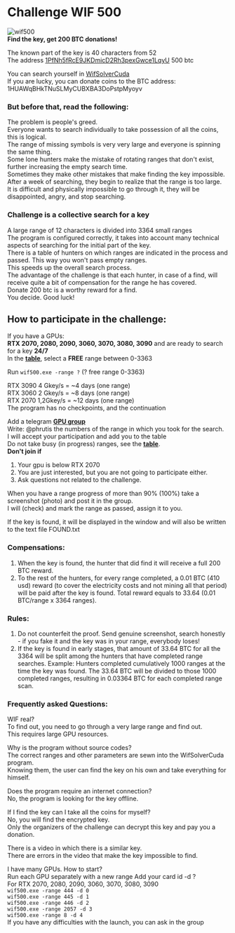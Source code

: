 # Challenge WIF 500
![wif500](https://user-images.githubusercontent.com/82582647/163708843-3ba05950-7c30-4d44-bec0-c7bc26616188.jpg)</br>
**Find the key, get 200 BTC donations!**</br>

The known part of the key is 40 characters from 52</br>
The address [1PfNh5fRcE9JKDmicD2Rh3pexGwce1LqyU](https://www.blockchain.com/btc/address/1PfNh5fRcE9JKDmicD2Rh3pexGwce1LqyU) 500 btc</br>

You can search yourself in [WifSolverCuda](https://github.com/phrutis/WifSolverCuda)</br>
If you are lucky, you can donate coins to the BTC address: 1HUAWqBHkTNuSLMyCUBXBA3DoPstpMyoyv</br>
### But before that, read the following:</br>

The problem is people's greed.</br>
Everyone wants to search individually to take possession of all the coins, this is logical.</br>
The range of missing symbols is very very large and everyone is spinning the same thing.</br>
Some lone hunters make the mistake of rotating ranges that don't exist, further increasing the empty search time.</br>
Sometimes they make other mistakes that make finding the key impossible.</br>
After a week of searching, they begin to realize that the range is too large.</br>
It is difficult and physically impossible to go through it, they will be disappointed, angry, and stop searching.</br>

### Challenge is a collective search for a key
A large range of 12 characters is divided into 3364 small ranges</br>
The program is configured correctly, it takes into account many technical aspects of searching for the initial part of the key.</br>
There is a table of hunters on which ranges are indicated in the process and passed. This way you won't pass empty ranges. </br>
This speeds up the overall search process.</br>
The advantage of the challenge is that each hunter, in case of a find, will receive quite a bit of compensation for the range he has covered.</br>
Donate 200 btc is a worthy reward for a find.</br>
You decide. Good luck!</br>

## How to participate in the challenge:
If you have a GPUs:</br>
**RTX 2070, 2080, 2090, 3060, 3070, 3080, 3090** and are ready to search for a key **24/7**</br>
In the [**table**](https://github.com/phrutis/wif500/blob/main/x64/Release/table.md), select a **FREE** range between 0-3363

Run ```wif500.exe -range ?``` (? free range 0-3363)

RTX 3090 4 Gkey/s = ~4 days (one range)</br>
RTX 3060 2 Gkey/s = ~8 days (one range)</br>
RTX 2070 1,2Gkey/s = ~12 days (one range)</br>
The program has no checkpoints, and the continuation</br>

Add a telegram [**GPU group**](https://t.me/+WFEuFatijpowMjRi) </br>
Write: @phrutis the numbers of the range in which you took for the search.</br>
I will accept your participation and add you to the table</br>
Do not take busy (in progress) ranges, see the [**table**](https://github.com/phrutis/wif500/blob/main/x64/Release/table.md).</br>
**Don't join if**</br>
1. Your gpu is below RTX 2070</br>
2. You are just interested, but you are not going to participate either.</br>
3. Ask questions not related to the challenge.</br>

When you have a range progress of more than 90% (100%) take a screenshot (photo) and post it in the group. </br>
I will (check) and mark the range as passed, assign it to you.</br>

If the key is found, it will be displayed in the window and will also be written to the text file FOUND.txt

### Compensations:

 1. When the key is found, the hunter that did find it will receive a full 200 BTC reward.</br>
 2. To the rest of the hunters, for every range completed, a 0.01 BTC  (410 usd) reward (to cover the electricity costs and not mining all that period) will be paid after the key is found. Total reward equals to 33.64 (0.01 BTC/range x 3364 ranges).

### Rules:

 1. Do not counterfeit  the proof. Send genuine screenshot, search honestly - if you fake it and the key was in your range, everybody loses!
 2. If the key is found in early stages, that amount of 33.64 BTC for all the 3364 will be split among the hunters that have completed range searches. Example: Hunters completed cumulatively 1000 ranges at the time the key was found. The 33.64 BTC will be divided to those 1000 completed ranges, resulting in 0.03364 BTC for each completed range scan.


### Frequently asked Questions:

WIF real?</br>
To find out, you need to go through a very large range and find out.</br>
This requires large GPU resources.</br>

Why is the program without source codes?</br>
The correct ranges and other parameters are sewn into the WifSolverCuda program.</br>
Knowing them, the user can find the key on his own and take everything for himself.</br>

Does the program require an internet connection?</br>
No, the program is looking for the key offline.</br>

If I find the key can I take all the coins for myself?</br>
No, you will find the encrypted key.</br>
Only the organizers of the challenge can decrypt this key and pay you a donation.</br>

There is a video in which there is a similar key.</br>
There are errors in the video that make the key impossible to find.</br>

I have many GPUs. How to start?</br>
Run each GPU separately with a new range Add your card id -d ?</br>
For RTX 2070, 2080, 2090, 3060, 3070, 3080, 3090</br>
```wif500.exe -range 444 -d 0```</br>
```wif500.exe -range 445 -d 1```</br>
```wif500.exe -range 446 -d 2```</br>
```wif500.exe -range 2057 -d 3```</br>
```wif500.exe -range 8 -d 4```</br>
If you have any difficulties with the launch, you can ask in the group





